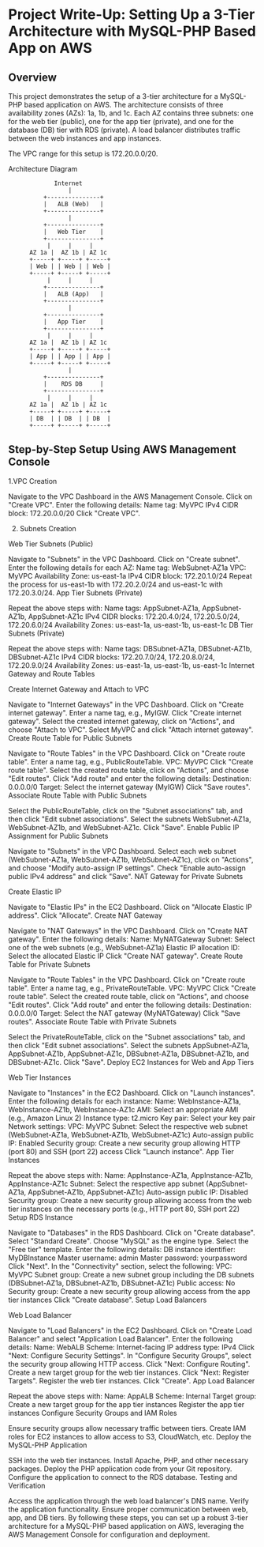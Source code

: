# Project Write-Up: Setting Up a 3-Tier Architecture with MySQL-PHP Based App on AWS  

## Overview  
This project demonstrates the setup of a 3-tier architecture for a MySQL-PHP based application on AWS. The architecture consists of three availability zones (AZs): 1a, 1b, and 1c. Each AZ contains three subnets: one for the web tier (public), one for the app tier (private), and one for the database (DB) tier with RDS (private). A load balancer distributes traffic between the web instances and app instances.

The VPC range for this setup is 172.20.0.0/20.

Architecture Diagram
```plaintext
             Internet
                 |
          +---------------+
          |   ALB (Web)   |
          +---------------+
                 |
          +---------------+
          |   Web Tier    |
          +---------------+
           |     |     |
      AZ 1a |  AZ 1b | AZ 1c
      +-----+ +-----+ +-----+
      | Web | | Web | | Web |
      +-----+ +-----+ +-----+
           |     |     |
          +---------------+
          |   ALB (App)   |
          +---------------+
                 |
          +---------------+
          |   App Tier    |
          +---------------+
           |     |     |
      AZ 1a |  AZ 1b | AZ 1c
      +-----+ +-----+ +-----+
      | App | | App | | App |
      +-----+ +-----+ +-----+
                 |
          +---------------+
          |    RDS DB     |
          +---------------+
           |     |     |
      AZ 1a |  AZ 1b | AZ 1c
      +-----+ +-----+ +-----+
      | DB  | | DB  | | DB  |
      +-----+ +-----+ +-----+
```
## Step-by-Step Setup Using AWS Management Console  

1.VPC Creation

Navigate to the VPC Dashboard in the AWS Management Console.
Click on "Create VPC".
Enter the following details:
Name tag: MyVPC
IPv4 CIDR block: 172.20.0.0/20
Click "Create VPC".

2. Subnets Creation

Web Tier Subnets (Public)

Navigate to "Subnets" in the VPC Dashboard.
Click on "Create subnet".
Enter the following details for each AZ:
Name tag: WebSubnet-AZ1a
VPC: MyVPC
Availability Zone: us-east-1a
IPv4 CIDR block: 172.20.1.0/24
Repeat the process for us-east-1b with 172.20.2.0/24 and us-east-1c with 172.20.3.0/24.
App Tier Subnets (Private)

Repeat the above steps with:
Name tags: AppSubnet-AZ1a, AppSubnet-AZ1b, AppSubnet-AZ1c
IPv4 CIDR blocks: 172.20.4.0/24, 172.20.5.0/24, 172.20.6.0/24
Availability Zones: us-east-1a, us-east-1b, us-east-1c
DB Tier Subnets (Private)

Repeat the above steps with:
Name tags: DBSubnet-AZ1a, DBSubnet-AZ1b, DBSubnet-AZ1c
IPv4 CIDR blocks: 172.20.7.0/24, 172.20.8.0/24, 172.20.9.0/24
Availability Zones: us-east-1a, us-east-1b, us-east-1c
Internet Gateway and Route Tables

Create Internet Gateway and Attach to VPC

Navigate to "Internet Gateways" in the VPC Dashboard.
Click on "Create internet gateway".
Enter a name tag, e.g., MyIGW.
Click "Create internet gateway".
Select the created internet gateway, click on "Actions", and choose "Attach to VPC".
Select MyVPC and click "Attach internet gateway".
Create Route Table for Public Subnets

Navigate to "Route Tables" in the VPC Dashboard.
Click on "Create route table".
Enter a name tag, e.g., PublicRouteTable.
VPC: MyVPC
Click "Create route table".
Select the created route table, click on "Actions", and choose "Edit routes".
Click "Add route" and enter the following details:
Destination: 0.0.0.0/0
Target: Select the internet gateway (MyIGW)
Click "Save routes".
Associate Route Table with Public Subnets

Select the PublicRouteTable, click on the "Subnet associations" tab, and then click "Edit subnet associations".
Select the subnets WebSubnet-AZ1a, WebSubnet-AZ1b, and WebSubnet-AZ1c.
Click "Save".
Enable Public IP Assignment for Public Subnets

Navigate to "Subnets" in the VPC Dashboard.
Select each web subnet (WebSubnet-AZ1a, WebSubnet-AZ1b, WebSubnet-AZ1c), click on "Actions", and choose "Modify auto-assign IP settings".
Check "Enable auto-assign public IPv4 address" and click "Save".
NAT Gateway for Private Subnets

Create Elastic IP

Navigate to "Elastic IPs" in the EC2 Dashboard.
Click on "Allocate Elastic IP address".
Click "Allocate".
Create NAT Gateway

Navigate to "NAT Gateways" in the VPC Dashboard.
Click on "Create NAT gateway".
Enter the following details:
Name: MyNATGateway
Subnet: Select one of the web subnets (e.g., WebSubnet-AZ1a)
Elastic IP allocation ID: Select the allocated Elastic IP
Click "Create NAT gateway".
Create Route Table for Private Subnets

Navigate to "Route Tables" in the VPC Dashboard.
Click on "Create route table".
Enter a name tag, e.g., PrivateRouteTable.
VPC: MyVPC
Click "Create route table".
Select the created route table, click on "Actions", and choose "Edit routes".
Click "Add route" and enter the following details:
Destination: 0.0.0.0/0
Target: Select the NAT gateway (MyNATGateway)
Click "Save routes".
Associate Route Table with Private Subnets

Select the PrivateRouteTable, click on the "Subnet associations" tab, and then click "Edit subnet associations".
Select the subnets AppSubnet-AZ1a, AppSubnet-AZ1b, AppSubnet-AZ1c, DBSubnet-AZ1a, DBSubnet-AZ1b, and DBSubnet-AZ1c.
Click "Save".
Deploy EC2 Instances for Web and App Tiers

Web Tier Instances

Navigate to "Instances" in the EC2 Dashboard.
Click on "Launch instances".
Enter the following details for each instance:
Name: WebInstance-AZ1a, WebInstance-AZ1b, WebInstance-AZ1c
AMI: Select an appropriate AMI (e.g., Amazon Linux 2)
Instance type: t2.micro
Key pair: Select your key pair
Network settings:
VPC: MyVPC
Subnet: Select the respective web subnet (WebSubnet-AZ1a, WebSubnet-AZ1b, WebSubnet-AZ1c)
Auto-assign public IP: Enabled
Security group: Create a new security group allowing HTTP (port 80) and SSH (port 22) access
Click "Launch instance".
App Tier Instances

Repeat the above steps with:
Name: AppInstance-AZ1a, AppInstance-AZ1b, AppInstance-AZ1c
Subnet: Select the respective app subnet (AppSubnet-AZ1a, AppSubnet-AZ1b, AppSubnet-AZ1c)
Auto-assign public IP: Disabled
Security group: Create a new security group allowing access from the web tier instances on the necessary ports (e.g., HTTP port 80, SSH port 22)
Setup RDS Instance

Navigate to "Databases" in the RDS Dashboard.
Click on "Create database".
Select "Standard Create".
Choose "MySQL" as the engine type.
Select the "Free tier" template.
Enter the following details:
DB instance identifier: MyDBInstance
Master username: admin
Master password: yourpassword
Click "Next".
In the "Connectivity" section, select the following:
VPC: MyVPC
Subnet group: Create a new subnet group including the DB subnets (DBSubnet-AZ1a, DBSubnet-AZ1b, DBSubnet-AZ1c)
Public access: No
Security group: Create a new security group allowing access from the app tier instances
Click "Create database".
Setup Load Balancers

Web Load Balancer

Navigate to "Load Balancers" in the EC2 Dashboard.
Click on "Create Load Balancer" and select "Application Load Balancer".
Enter the following details:
Name: WebALB
Scheme: Internet-facing
IP address type: IPv4
Click "Next: Configure Security Settings".
In "Configure Security Groups", select the security group allowing HTTP access.
Click "Next: Configure Routing".
Create a new target group for the web tier instances.
Click "Next: Register Targets".
Register the web tier instances.
Click "Create".
App Load Balancer

Repeat the above steps with:
Name: AppALB
Scheme: Internal
Target group: Create a new target group for the app tier instances
Register the app tier instances
Configure Security Groups and IAM Roles

Ensure security groups allow necessary traffic between tiers.
Create IAM roles for EC2 instances to allow access to S3, CloudWatch, etc.
Deploy the MySQL-PHP Application

SSH into the web tier instances.
Install Apache, PHP, and other necessary packages.
Deploy the PHP application code from your Git repository.
Configure the application to connect to the RDS database.
Testing and Verification

Access the application through the web load balancer's DNS name.
Verify the application functionality.
Ensure proper communication between web, app, and DB tiers.
By following these steps, you can set up a robust 3-tier architecture for a MySQL-PHP based application on AWS, leveraging the AWS Management Console for configuration and deployment.






